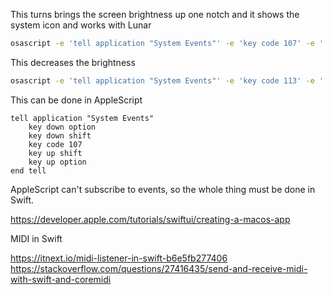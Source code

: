 This turns brings the screen brightness up one notch and it shows the system icon and
works with Lunar

```bash
osascript -e 'tell application "System Events"' -e 'key code 107' -e ' end tell'
```

This decreases the brightness

```bash
osascript -e 'tell application "System Events"' -e 'key code 113' -e ' end tell'
```

This can be done in AppleScript

```applescript
tell application "System Events"
	key down option
	key down shift
	key code 107
	key up shift
	key up option
end tell
```

AppleScript can't subscribe to events, so the whole thing must be done in Swift.

https://developer.apple.com/tutorials/swiftui/creating-a-macos-app

MIDI in Swift

https://itnext.io/midi-listener-in-swift-b6e5fb277406
https://stackoverflow.com/questions/27416435/send-and-receive-midi-with-swift-and-coremidi





